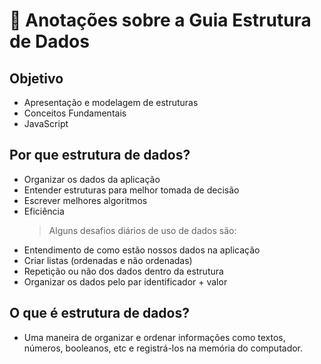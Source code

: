 # 🍄 Anotações sobre a Guia Estrutura de Dados

## Objetivo

-   Apresentação e modelagem de estruturas
-   Conceitos Fundamentais
-   JavaScript

## Por que estrutura de dados?

-   Organizar os dados da aplicação
-   Entender estruturas para melhor tomada de decisão
-   Escrever melhores algoritmos
-   Eficiência
    > Alguns desafios diários de uso de dados são:
-   Entendimento de como estão nossos dados na aplicação
-   Criar listas (ordenadas e não ordenadas)
-   Repetição ou não dos dados dentro da estrutura
-   Organizar os dados pelo par identificador + valor

## O que é estrutura de dados?

-   Uma maneira de organizar e ordenar informações como textos, números, booleanos, etc e registrá-los na memória do computador.
